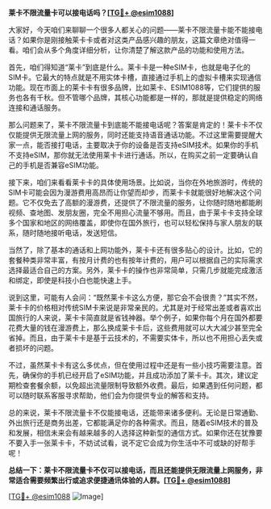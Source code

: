 **莱卡不限流量卡可以接电话吗？[[TG💪+ @esim1088](https://t.me/s/esim1088)]**

大家好，今天咱们来聊聊一个很多人都关心的问题——莱卡不限流量卡能不能接电话？如果你是刚接触莱卡卡或者对这类产品感兴趣的朋友，这篇文章绝对值得一看。咱们会从多个角度详细分析，让你清楚了解这款产品的功能和使用方法。

首先，咱们得知道“莱卡”到底是什么。莱卡卡是一种eSIM卡，也就是电子化的SIM卡。它最大的特点就是不用实体卡槽，直接通过手机上的虚拟卡槽来实现通信功能。现在市面上的莱卡卡有很多品牌，比如莱卡、ESIM1088等，它们提供的服务也各有千秋。但不管哪个品牌，其核心功能都是一样的，那就是提供稳定的网络连接和通话服务。

那么问题来了，莱卡不限流量卡到底能不能接电话呢？答案是肯定的！莱卡卡不仅仅能提供无限流量上网的服务，同时还能支持语音通话功能。不过这里需要提醒大家一点，能否接打电话，主要取决于你的设备是否支持eSIM技术。如果你的手机不支持eSIM，那你就无法使用莱卡卡进行通话。所以，在购买之前一定要确认自己的手机是否兼容eSIM功能。

接下来，咱们来看看莱卡卡的具体使用场景。比如说，当你在外地旅游时，传统的SIM卡可能会因为漫游费用高昂而让你望而却步，而莱卡卡就能很好地解决这个问题。它不仅免去了高额的漫游费，还提供了不限流量的服务，让你随时随地都能刷视频、查地图、发朋友圈，完全不用担心流量不够用。而且，由于莱卡卡支持全球多个国家和地区的网络覆盖，即使你在国外旅行，也可以轻松保持与家人朋友的联系，随时随地接听电话，发送短信。

当然了，除了基本的通话和上网功能外，莱卡卡还有很多贴心的设计。比如，它的套餐种类非常丰富，有按月计费的也有按年计费的，用户可以根据自己的实际需求选择最适合自己的方案。另外，莱卡卡的操作也非常简单，只需几步就能完成激活和绑定，即使是科技小白也能快速上手。

说到这里，可能有人会问：“既然莱卡卡这么方便，那它会不会很贵？”其实不然，莱卡卡的价格相对传统SIM卡来说是非常亲民的。尤其是对于经常出差或者喜欢出国旅行的人来说，莱卡卡简直就是省钱神器。举个例子，如果你每个月在国外都要花费大量的钱在漫游费上，那么换成莱卡卡后，这些费用就可以大大减少甚至完全省掉。而且，由于莱卡卡是基于云技术的，不需要实体卡，所以也不用担心丢失或者损坏的问题。

不过，虽然莱卡卡有这么多优点，但在使用过程中还是有一些小技巧需要注意。首先，确保你的手机已经开启了eSIM功能，并且成功添加了莱卡卡。其次，建议定期检查套餐余额，以免超出流量限制导致额外收费。最后，如果遇到任何问题，都可以随时联系客服寻求帮助，他们会为你提供专业的解答和支持。

总的来说，莱卡不限流量卡不仅能接电话，还能带来诸多便利。无论是日常通勤、外出旅行还是商务出差，它都能满足你的各种需求。而且，随着eSIM技术的普及和发展，相信未来会有越来越多的人选择这种新型的通信方式。如果你还在犹豫要不要入手一张莱卡卡，不妨试试看，说不定它会成为你生活中不可或缺的好帮手呢！

**总结一下：莱卡不限流量卡不仅可以接电话，而且还能提供无限流量上网服务，非常适合需要频繁出行或追求便捷通讯体验的人群。[[TG💪+ @esim1088](https://t.me/s/esim1088)]**

[[TG💪+ @esim1088](https://t.me/s/esim1088) ![Image](https://i.postimg.cc/4NQfJmqS/Snipaste-2025-05-13-00-14-12.png)]